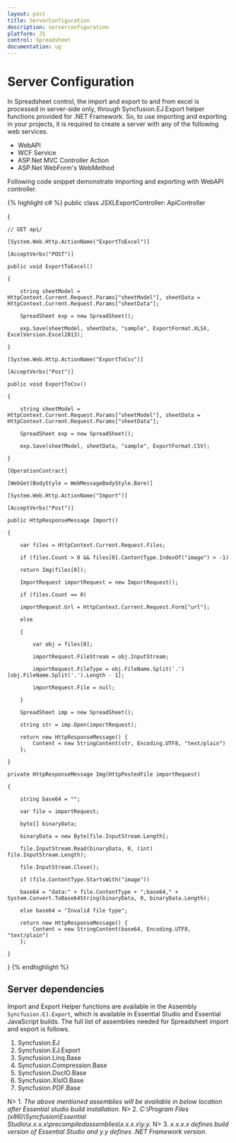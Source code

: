 ```yaml
---
layout: post
title: ServerConfiguration 
description: serverconfiguration
platform: JS
control: Spreadsheet
documentation: ug
---
```


# Server Configuration

In Spreadsheet control, the import and export to and from excel is processed in server-side only, through Syncfusion.EJ.Export helper functions provided for .NET Framework. So, to use importing and exporting in your projects, it is required to create a server with any of the following web services. 

* WebAPI 
* WCF Service
* ASP.Net MVC Controller Action 
* ASP.Net WebForm's WebMethod 

Following code snippet demonstrate importing and exporting with WebAPI controller.

{% highlight c# %}
public class JSXLExportController: ApiController

{

	// GET api/

	[System.Web.Http.ActionName("ExportToExcel")]

	[AcceptVerbs("POST")]

	public void ExportToExcel()

	{

		string sheetModel = HttpContext.Current.Request.Params["sheetModel"], sheetData = HttpContext.Current.Request.Params["sheetData"];

		SpreadSheet exp = new SpreadSheet();

		exp.Save(sheetModel, sheetData, "sample", ExportFormat.XLSX, ExcelVersion.Excel2013);

	}

	[System.Web.Http.ActionName("ExportToCsv")]

	[AcceptVerbs("Post")]

	public void ExportToCsv()

	{

		string sheetModel = HttpContext.Current.Request.Params["sheetModel"], sheetData = HttpContext.Current.Request.Params["sheetData"];

		SpreadSheet exp = new SpreadSheet();

		exp.Save(sheetModel, sheetData, "sample", ExportFormat.CSV);

	}

	[OperationContract]

	[WebGet(BodyStyle = WebMessageBodyStyle.Bare)]

	[System.Web.Http.ActionName("Import")]

	[AcceptVerbs("Post")]

	public HttpResponseMessage Import()

	{

		var files = HttpContext.Current.Request.Files;

		if (files.Count > 0 && files[0].ContentType.IndexOf("image") > -1)

		return Img(files[0]);

		ImportRequest importRequest = new ImportRequest();

		if (files.Count == 0)

		importRequest.Url = HttpContext.Current.Request.Form["url"];

		else

		{

			var obj = files[0];

			importRequest.FileStream = obj.InputStream;

			importRequest.FileType = obj.FileName.Split('.')[obj.FileName.Split('.').Length - 1];

			importRequest.File = null;

		}

		SpreadSheet imp = new SpreadSheet();

		string str = imp.Open(importRequest);

		return new HttpResponseMessage() {
			Content = new StringContent(str, Encoding.UTF8, "text/plain")
		};

	}

	private HttpResponseMessage Img(HttpPostedFile importRequest)

	{

		string base64 = "";

		var file = importRequest;

		byte[] binaryData;

		binaryData = new Byte[file.InputStream.Length];

		file.InputStream.Read(binaryData, 0, (int) file.InputStream.Length);

		file.InputStream.Close();

		if (file.ContentType.StartsWith("image"))

		base64 = "data:" + file.ContentType + ";base64," + System.Convert.ToBase64String(binaryData, 0, binaryData.Length);

		else base64 = "Invalid file type";

		return new HttpResponseMessage() {
			Content = new StringContent(base64, Encoding.UTF8, "text/plain")
		};

	}

}
{% endhighlight %}

## Server dependencies

Import and Export Helper functions are available in the Assembly `Syncfusion.EJ.Export`, which is available in Essential Studio and Essential JavaScript builds. The full list of assemblies needed for Spreadsheet import and export is follows.

1. Syncfusion.EJ
2. Syncfusion.EJ.Export
3. Syncfusion.Linq.Base
4. Syncfusion.Compression.Base
5. Syncfusion.DocIO.Base
6. Syncfusion.XlsIO.Base
7. Syncfusion.PDF.Base

N> 1. _The above mentioned assemblies will be available in below location after Essential studio build installation._
N> 2. _C:\Program Files (x86)\Syncfusion\Essential Studio\x.x.x.x\precompiledassemblies\x.x.x.x\y.y._
N> 3. _x.x.x.x defines build version of Essential Studio and y.y defines .NET Framework version._